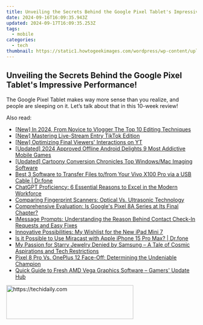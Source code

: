 ```yaml
---
title: Unveiling the Secrets Behind the Google Pixel Tablet's Impressive Performance!
date: 2024-09-16T16:09:35.943Z
updated: 2024-09-17T16:09:35.253Z
tags:
  - mobile
categories:
  - tech
thumbnail: https://static1.howtogeekimages.com/wordpress/wp-content/uploads/2024/08/pixel-tablet-thumbnail.jpg
---
```


## Unveiling the Secrets Behind the Google Pixel Tablet's Impressive Performance!

The Google Pixel Tablet makes way more sense than you realize, and people are sleeping on it. Let’s talk about that in this 10-week review!

<ins class="adsbygoogle"
     style="display:block"
     data-ad-format="autorelaxed"
     data-ad-client="ca-pub-7571918770474297"
     data-ad-slot="1223367746"></ins>

<ins class="adsbygoogle"
     style="display:block"
     data-ad-client="ca-pub-7571918770474297"
     data-ad-slot="8358498916"
     data-ad-format="auto"
     data-full-width-responsive="true"></ins>

<span class="atpl-alsoreadstyle">Also read:</span>
<div><ul>
<li><a href="https://youtube-web.techidaily.com/n-2024-from-novice-to-vlogger-the-top-10-editing-techniques/"><u>[New] In 2024, From Novice to Vlogger The Top 10 Editing Techniques</u></a></li>
<li><a href="https://tiktok-video-recordings.techidaily.com/new-mastering-live-stream-entry-tiktok-edition/"><u>[New] Mastering Live-Stream Entry TikTok Edition</u></a></li>
<li><a href="https://facebook-video-footage.techidaily.com/new-optimizing-final-viewers-interactions-on-yt/"><u>[New] Optimizing Final Viewers' Interactions on YT</u></a></li>
<li><a href="https://video-screen-grab.techidaily.com/updated-2024-approved-offline-android-delights-9-most-addictive-mobile-games/"><u>[Updated] 2024 Approved Offline Android Delights 9 Most Addictive Mobile Games</u></a></li>
<li><a href="https://extra-tips.techidaily.com/updated-cartoony-conversion-chronicles-top-windowsmac-imaging-software/"><u>[Updated] Cartoony Conversion Chronicles Top Windows/Mac Imaging Software</u></a></li>
<li><a href="https://blog-min.techidaily.com/best-3-software-to-transfer-files-tofrom-your-vivo-x100-pro-via-a-usb-cable-drfone-by-drfone-transfer-from-android-transfer-from-android/"><u>Best 3 Software to Transfer Files to/from Your Vivo X100 Pro via a USB Cable | Dr.fone</u></a></li>
<li><a href="https://tech-haven.techidaily.com/chatgpt-proficiency-6-essential-reasons-to-excel-in-the-modern-workforce/"><u>ChatGPT Proficiency: 6 Essential Reasons to Excel in the Modern Workforce</u></a></li>
<li><a href="https://some-tips.techidaily.com/comparing-fingerprint-scanners-optical-vs-ultrasonic-technology/"><u>Comparing Fingerprint Scanners: Optical Vs. Ultrasonic Technology</u></a></li>
<li><a href="https://some-tips.techidaily.com/comprehensive-evaluation-is-googles-pixel-8a-series-at-its-final-chapter/"><u>Comprehensive Evaluation: Is Google's Pixel 8A Series at Its Final Chapter?</u></a></li>
<li><a href="https://some-tips.techidaily.com/imessage-prompts-understanding-the-reason-behind-contact-check-in-requests-and-easy-fixes/"><u>IMessage Prompts: Understanding the Reason Behind Contact Check-In Requests and Easy Fixes</u></a></li>
<li><a href="https://some-tips.techidaily.com/innovative-possibilities-my-wishlist-for-the-new-ipad-mini-7/"><u>Innovative Possibilities: My Wishlist for the New iPad Mini 7</u></a></li>
<li><a href="https://screen-mirror.techidaily.com/is-it-possible-to-use-miracast-with-apple-iphone-15-pro-max-drfone-by-drfone-ios/"><u>Is it Possible to Use Miracast with Apple iPhone 15 Pro Max? | Dr.fone</u></a></li>
<li><a href="https://some-tips.techidaily.com/my-passion-for-starry-jewelry-denied-by-samsung-a-tale-of-cosmic-aspirations-and-tech-restrictions/"><u>My Passion for Starry Jewelry Denied by Samsung – A Tale of Cosmic Aspirations and Tech Restrictions</u></a></li>
<li><a href="https://some-tips.techidaily.com/pixel-8-pro-vs-oneplus-12-face-off-determining-the-undeniable-champion/"><u>Pixel 8 Pro Vs. OnePlus 12 Face-Off: Determining the Undeniable Champion</u></a></li>
<li><a href="https://win-amazing.techidaily.com/1722967071192-quick-guide-to-fresh-amd-vega-graphics-software-gamers-update-hub/"><u>Quick Guide to Fresh AMD Vega Graphics Software – Gamers' Update Hub</u></a></li>
</ul></div>

<!-- affiliate ads begin -->
<a href="https://aligracehair.sjv.io/c/5597632/2115918/19272" target="_top" id="2115918">
  <img src="//a.impactradius-go.com/display-ad/19272-2115918" border="0" alt="https://techidaily.com" width="336" height="90"/>
</a>
<img height="0" width="0" src="https://aligracehair.sjv.io/i/5597632/2115918/19272" style="position:absolute;visibility:hidden;" border="0" />
<!-- affiliate ads end -->

